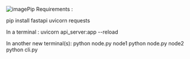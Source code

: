 ![image](https://github.com/user-attachments/assets/18b3fa99-98e3-4917-8831-46c68c6088fb)Pip Requirements :

pip install fastapi uvicorn requests


In a terminal :
uvicorn api_server:app --reload

In another new terminal(s):
python node.py node1
python node.py node2
python cli.py

